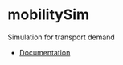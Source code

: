 # mobilitySim
Simulation for transport demand 

* [Documentation](https://simpy.readthedocs.io/en/latest/)

